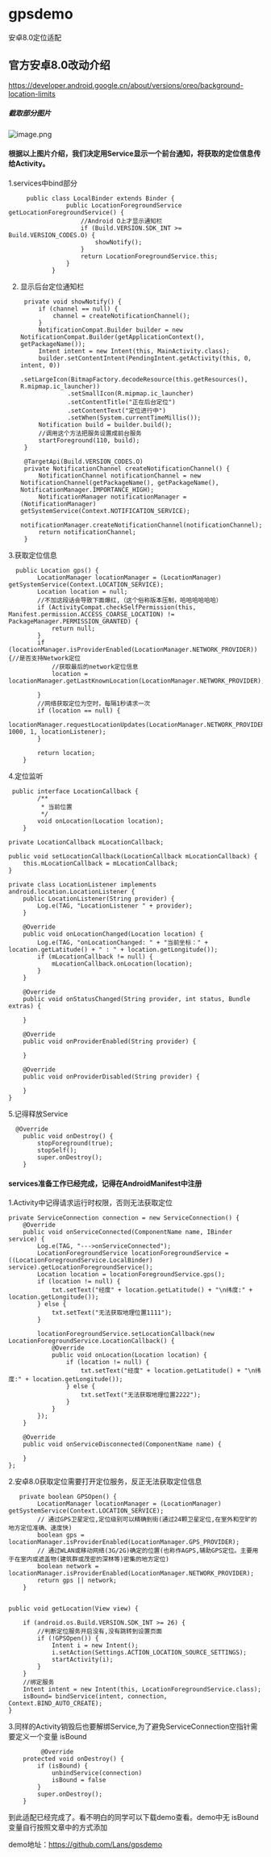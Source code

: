 # gpsdemo
安卓8.0定位适配

## 官方安卓8.0改动介绍

 https://developer.android.google.cn/about/versions/oreo/background-location-limits
##### 截取部分图片
![image.png](https://upload-images.jianshu.io/upload_images/1834083-993c1855640df38c.png?imageMogr2/auto-orient/strip%7CimageView2/2/w/1240)

####  根据以上图片介绍，我们决定用Service显示一个前台通知，将获取的定位信息传给Activity。
 
 1.services中bind部分

         public class LocalBinder extends Binder {
                    public LocationForegroundService getLocationForegroundService() {
                        //Android O上才显示通知栏
                        if (Build.VERSION.SDK_INT >= Build.VERSION_CODES.O) {
                            showNotify();
                        }
                        return LocationForegroundService.this;
                    }
                }
2. 显示后台定位通知栏

        private void showNotify() {
            if (channel == null) {
                channel = createNotificationChannel();
            }
            NotificationCompat.Builder builder = new NotificationCompat.Builder(getApplicationContext(), getPackageName());
            Intent intent = new Intent(this, MainActivity.class);
            builder.setContentIntent(PendingIntent.getActivity(this, 0, intent, 0))
                    .setLargeIcon(BitmapFactory.decodeResource(this.getResources(), R.mipmap.ic_launcher))
                    .setSmallIcon(R.mipmap.ic_launcher)
                    .setContentTitle("正在后台定位")
                    .setContentText("定位进行中")
                    .setWhen(System.currentTimeMillis());
            Notification build = builder.build();
            //调用这个方法把服务设置成前台服务
            startForeground(110, build);
        }

        @TargetApi(Build.VERSION_CODES.O)
        private NotificationChannel createNotificationChannel() {
            NotificationChannel notificationChannel = new NotificationChannel(getPackageName(), getPackageName(), NotificationManager.IMPORTANCE_HIGH);
            NotificationManager notificationManager = (NotificationManager) getSystemService(Context.NOTIFICATION_SERVICE);
            notificationManager.createNotificationChannel(notificationChannel);
            return notificationChannel;
        }
3.获取定位信息

      public Location gps() {
            LocationManager locationManager = (LocationManager) getSystemService(Context.LOCATION_SERVICE);
            Location location = null;
            //不加这段话会导致下面爆红,（这个俗称版本压制，哈哈哈哈哈哈）
            if (ActivityCompat.checkSelfPermission(this, Manifest.permission.ACCESS_COARSE_LOCATION) != PackageManager.PERMISSION_GRANTED) {
                return null;
            }
            if (locationManager.isProviderEnabled(LocationManager.NETWORK_PROVIDER)) {//是否支持Network定位
                //获取最后的network定位信息
                location = locationManager.getLastKnownLocation(LocationManager.NETWORK_PROVIDER);
    
            }
            //网络获取定位为空时，每隔1秒请求一次
            if (location == null) {
                locationManager.requestLocationUpdates(LocationManager.NETWORK_PROVIDER, 1000, 1, locationListener);
            }
    
            return location;
        }
4.定位监听

     public interface LocationCallback {
            /**
             * 当前位置
             */
            void onLocation(Location location);
        }

    private LocationCallback mLocationCallback;

    public void setLocationCallback(LocationCallback mLocationCallback) {
        this.mLocationCallback = mLocationCallback;
    }

    private class LocationListener implements android.location.LocationListener {
        public LocationListener(String provider) {
            Log.e(TAG, "LocationListener " + provider);
        }

        @Override
        public void onLocationChanged(Location location) {
            Log.e(TAG, "onLocationChanged: " + "当前坐标：" + location.getLatitude() + " : " + location.getLongitude());
            if (mLocationCallback != null) {
                mLocationCallback.onLocation(location);
            }
        }

        @Override
        public void onStatusChanged(String provider, int status, Bundle extras) {

        }

        @Override
        public void onProviderEnabled(String provider) {

        }

        @Override
        public void onProviderDisabled(String provider) {

        }
    }
    
5.记得释放Service

      @Override
        public void onDestroy() {
            stopForeground(true);
            stopSelf();
            super.onDestroy();
        }

#### services准备工作已经完成，记得在AndroidManifest中注册  


1.Activity中记得请求运行时权限，否则无法获取定位

    private ServiceConnection connection = new ServiceConnection() {
        @Override
        public void onServiceConnected(ComponentName name, IBinder service) {
            Log.e(TAG, "--->onServiceConnected");
            LocationForegroundService locationForegroundService = ((LocationForegroundService.LocalBinder) service).getLocationForegroundService();
            Location location = locationForegroundService.gps();
            if (location != null) {
                txt.setText("经度" + location.getLatitude() + "\n纬度:" + location.getLongitude());
            } else {
                txt.setText("无法获取地理位置1111");
            }

            locationForegroundService.setLocationCallback(new LocationForegroundService.LocationCallback() {
                @Override
                public void onLocation(Location location) {
                    if (location != null) {
                        txt.setText("经度" + location.getLatitude() + "\n纬度:" + location.getLongitude());
                    } else {
                        txt.setText("无法获取地理位置2222");
                    }
                }
            });
        }

        @Override
        public void onServiceDisconnected(ComponentName name) {

        }
    };

2.安卓8.0获取定位需要打开定位服务，反正无法获取定位信息
    
       private boolean GPSOpen() {
            LocationManager locationManager = (LocationManager) getSystemService(Context.LOCATION_SERVICE);
            // 通过GPS卫星定位,定位级别可以精确到街(通过24颗卫星定位,在室外和空旷的地方定位准确、速度快)
            boolean gps = locationManager.isProviderEnabled(LocationManager.GPS_PROVIDER);
            // 通过WLAN或移动网络(3G/2G)确定的位置(也称作AGPS,辅助GPS定位。主要用于在室内或遮盖物(建筑群或茂密的深林等)密集的地方定位)
            boolean network = locationManager.isProviderEnabled(LocationManager.NETWORK_PROVIDER);
            return gps || network;
        }


    public void getLocation(View view) {
        
        if (android.os.Build.VERSION.SDK_INT >= 26) {
            //判断定位服务开启没有,没有跳转到设置页面
            if (!GPSOpen()) {
                Intent i = new Intent();
                i.setAction(Settings.ACTION_LOCATION_SOURCE_SETTINGS);
                startActivity(i);
            }
        }
        //绑定服务
        Intent intent = new Intent(this, LocationForegroundService.class);
        isBound= bindService(intent, connection, Context.BIND_AUTO_CREATE);
    }
    
3.同样的Activity销毁后也要解绑Service,为了避免ServiceConnection空指针需要定义一个变量 isBound
    
             @Override
        protected void onDestroy() {
            if (isBound) {
                unbindService(connection)
                isBound = false
            }
            super.onDestroy();
        }
        
到此适配已经完成了。看不明白的同学可以下载demo查看。demo中无 isBound 变量自行按照文章中的方式添加

demo地址：https://github.com/Lans/gpsdemo
